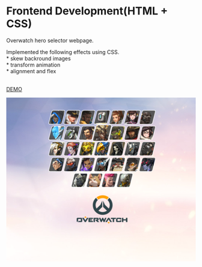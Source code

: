 # Frontend Development(HTML + CSS)
<p> Overwatch hero selector webpage. </p>
<p> Implemented the following effects using CSS. <br>
 * skew backround images <br>
 * transform animation <br>
 * alignment and flex <br> <br>
 </p>

[DEMO](https://monumental-pastelito-79d239.netlify.app/)

![screenshot](https://github.com/kyungsun-lee-work/CSS_overwatch_hero_select_effect/blob/main/screenshot.png)
